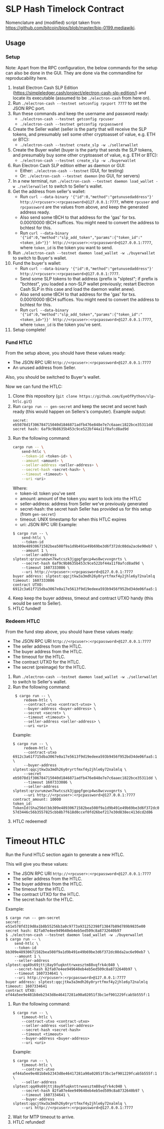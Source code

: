 # SLP Hash Timelock Contract

Nomenclature and (modified) script taken from https://github.com/bitcoin/bips/blob/master/bip-0199.mediawiki.

## Usage

### Setup

Note: Apart from the RPC configuration, the below commands for the setup can also be done in the GUI. They are done via the commandline for reproducability here.

1. Install Electron Cash SLP Edition (https://simpleledger.cash/project/electron-cash-slp-edition/) and locate its executable (assumed to be `./electron-cash` from here on).
2. Run `./electron-cash --testnet setconfig rpcport 7777` to set the JSON RPC port.
3. Run these commands and keep the username and password ready:
    - `./electron-cash --testnet getconfig rpcuser`
    - `./electron-cash --testnet getconfig rpcpassword`
4. Create the Seller wallet (seller is the party that will receive the SLP tokens, and presumably sell some other cryptoasset of value, e.g. ETH or BTC):
    - `./electron-cash --testnet create_slp -w ./sellerwallet`
5. Create the Buyer wallet (buyer is the party that sends the SLP tokens, and presumably buy some other cryptoasset of value, e.g. ETH or BTC):
    - `./electron-cash --testnet create_slp -w ./buyerwallet`
6. Run Electron Cash SLP edition either as daemon or GUI:
    - Either: `./electron-cash --testnet` (GUI, for testing)
    - Or: `./electron-cash --testnet daemon` (no GUI, for servers)
7. In a new terminal, run `./electron-cash --testnet daemon load_wallet -w ./sellerwallet` to switch to Seller's wallet.
8. Get the address from seller's wallet:
    - Run `curl --data-binary '{"id":0,"method":"getunusedaddress"}' http://<rpcuser>:<rpcpassword>@127.0.0.1:7777`, where `rpcuser` and `rpcpassword` are the values from above, and keep the generated address ready.
    - Also send some tBCH to that address for the 'gas' for txs. 0.00010000 tBCH suffices. You might need to convert the address to bchtest for this.
    - Run `curl --data-binary '{"id":0,"method":"slp_add_token","params":{"token_id":"<token_id>"}}' http://<rpcuser>:<rpcpassword>@127.0.0.1:7777`, where `token_id` is the token you want to send.
9. Run `./electron-cash --testnet daemon load_wallet -w ./buyerwallet` to switch to Buyer's wallet.
10. Fund the buyer's wallet:
    - Run `curl --data-binary '{"id":0,"method":"getunusedaddress"}' http://<rpcuser>:<rpcpassword>@127.0.0.1:7777`.
    - Send some SLP tokens to that address (prefix is "slptest"; if prefix is "bchtest", you loaded a non-SLP wallet previously; restart Electron Cash SLP in this case and load the daemon wallet anew).
    - Also send some tBCH to that address for the 'gas' for txs. 0.00010000 tBCH suffices. You might need to convert the address to bchtest for this.
    - Run `curl --data-binary '{"id":0,"method":"slp_add_token","params":{"token_id":"<token_id>"}}' http://<rpcuser>:<rpcpassword>@127.0.0.1:7777`, where `token_id` is the token you've sent.
11. Setup complete!

### Fund HTLC
From the setup above, you should have these values ready:
- The JSON RPC URI `http://<rpcuser>:<rpcpassword>@127.0.0.1:7777`
- An unused address from Seller.

Also, you should be switched to Buyer's wallet.

Now we can fund the HTLC:

1. Clone this repository (`git clone https://github.com/EyeOfPython/slp-htlc.git`)
2. Run `cargo run -- gen-secret` and keep the secret and secret hash ready (this would happen on Sellers's computer).
   Example output:
   ```
   secret: eb5078d1f306784715040d1846871adfb476e848e7e7c6aaec1822bce35311dd
   secret hash: 6af9c9b8635b453c9ce522bf44a11f0afcd8ad9d
   ```
3. Run the following command:
    ```bash
    cargo run -- \
        send-htlc \
        --token-id <token-id> \
        --amount <amount> \
        --seller-address <seller-address> \
        --secret-hash <secret-hash> \
        --timeout <timeout> \
        --uri <uri>
    ```
    Where:
    - token-id: token you've sent
    - amount: amount of the token you want to lock into the HTLC
    - seller-address: address from Seller we've previously generated
    - secret-hash: the secret hash Seller has provided us for this setup (from `gen-secret`)
    - timeout: UNIX timestamp for when this HTLC expires
    - uri: JSON RPC URI 
    Example:
    ```
    $ cargo run -- \
        send-htlc \
        --token-id bb309e48930671582bea508f9a1d9b491e49b69be3d6f372dc08da2ac6e90eb7 \
        --amount 1 \
        --seller-address slptest:qrzurumzwn7kwtcszk3jgpgfgecp4ws8wcvvxgnrts \
        --secret-hash 6af9c9b8635b453c9ce522bf44a11f0afcd8ad9d \
        --timeout 1607333086 \
        --uri http://<rpcuser>:<rpcpassword>@127.0.0.1:7777
    buyer address: slptest:qqcjtkw3a3mdh26y0ryrtfmxf4y2jhle6y72nalmlq
    timeout: 1607333086
    contract UTXO: 6912c3a61f715dba3067e0a17e5613f9d19edeea593b9456f952bd34de06faa5:1
    ```
4. Keep keep the buyer address, timeout and contract UTXO handy (this would be sent to Seller).
5. HTLC funded!

### Redeem HTLC

From the fund step above, you should have these values ready:
- The JSON RPC URI `http://<rpcuser>:<rpcpassword>@127.0.0.1:7777`
- The seller address from the HTLC.
- The buyer address from the HTLC.
- The timeout for the HTLC.
- The contract UTXO for the HTLC.
- The secret (preimage) for the HTLC.

1. Run `./electron-cash --testnet daemon load_wallet -w ./sellerwallet` to switch to Seller's wallet.
2. Run the following command:
   ```
    $ cargo run -- \
        redeem-htlc \
        --contract-utxo <contract-utxo> \
        --buyer-address <buyer-address> \
        --secret <secret> \
        --timeout <timeout> \
        --seller-address <seller-address> \
        --uri <uri>
   ```
   Example:
   ```
   $ cargo run -- \
        redeem-htlc \
        --contract-utxo 6912c3a61f715dba3067e0a17e5613f9d19edeea593b9456f952bd34de06faa5:1 \
        --buyer-address slptest:qqcjtkw3a3mdh26y0ryrtfmxf4y2jhle6y72nalmlq \
        --secret eb5078d1f306784715040d1846871adfb476e848e7e7c6aaec1822bce35311dd \
        --timeout 1607333086 \
        --seller-address slptest:qrzurumzwn7kwtcszk3jgpgfgecp4ws8wcvvxgnrts \
        --uri http://<rpcuser>:<rpcpassword>@127.0.0.1:7777
   contract_amount: 10000
   token_id: TokenId(Sha256d(bb309e48930671582bea508f9a1d9b491e49b69be3d6f372dc08da2ac6e90eb7))
   57d3446c56b3557825cbb8b7f618d0ccef0fd26bef217e30d838ec413dcd2d86
   ```
3. HTLC redeemed!

# Timeout HTLC
Run the Fund HTLC section again to generate a new HTLC.

This will give you these values:
- The JSON RPC URI `http://<rpcuser>:<rpcpassword>@127.0.0.1:7777`
- The seller address from the HTLC.
- The buyer address from the HTLC.
- The timeout for the HTLC.
- The contract UTXO for the HTLC.
- The secret hash for the HTLC.

Example:

```
$ cargo run -- gen-secret
secret: e51e578fd319d8a1b8b55256b3a0c9773a931252398f13847b89d789b9835e00
secret hash: 82fa07e4ee949640eb4eb5ed509c8a8732640b97
$ ./electron-cash --testnet daemon load_wallet -w ./buyerwallet
$ cargo run -- \
    send-htlc \
    --token-id bb309e48930671582bea508f9a1d9b491e49b69be3d6f372dc08da2ac6e90eb7 \
    --amount 1 \
    --seller-address slptest:qq49s69jttj8ay9fuqknttrwxesztm88vqfrk4c040 \
    --secret-hash 82fa07e4ee949640eb4eb5ed509c8a8732640b97 \
    --timeout 1607334641 \
    --uri http://<rpcuser>:<rpcpassword>@127.0.0.1:7777
buyer address: slptest:qqcjtkw3a3mdh26y0ryrtfmxf4y2jhle6y72nalmlq
timeout: 1607334641
contract UTXO: ef44a5ee9e481b8eb2343d8e46417281a90a02051f3bc1ef901229fcab5b555f:1
```

1. Run the following command:
    ```
    $ cargo run -- \
        timeout-htlc \
        --contract-utxo <contract-utxo>
        --seller-address <seller-address>
        --secret-hash <secret-hash>
        --timeout <timeout>
        --buyer-address <buyer-address>
        --uri <uri>
    ```
    Example:
    ```
    $ cargo run -- \
        timeout-htlc \
        --contract-utxo ef44a5ee9e481b8eb2343d8e46417281a90a02051f3bc1ef901229fcab5b555f:1 \
        --seller-address slptest:qq49s69jttj8ay9fuqknttrwxesztm88vqfrk4c040 \
        --secret-hash 82fa07e4ee949640eb4eb5ed509c8a8732640b97 \
        --timeout 1607334641 \
        --buyer-address slptest:qqcjtkw3a3mdh26y0ryrtfmxf4y2jhle6y72nalmlq \
        --uri http://<rpcuser>:<rpcpassword>@127.0.0.1:7777
    ```
2. Wait for MTP timeout to arrive.
3. HTLC refunded!
